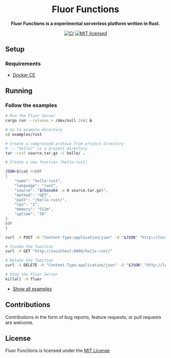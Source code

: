 <div align="center">
  <h1>Fluor Functions</h1>
  <p>
    <strong>Fluor Functions is a experimental serverless platform written in Rust.</strong>
  </p>
  <p>

[![CI](https://github.com/richardnas/fluor/workflows/CI/badge.svg)](https://github.com/richardnas/fluor/actions?query=workflow%3ACI)
[![MIT licensed](https://img.shields.io/github/license/richardnas/fluor?color=%23000c0c)](LICENSE)

  </p>
</div>


## Setup

### Requirements

- [Docker CE](https://docs.docker.com/install/)


## Running

### Follow the examples
```sh
# Run the Fluor Server
cargo run --release > /dev/null 2>&1 &

# Go to example directory
cd examples/rust
```

```sh
# Create a compressed archive from project directory
# -- "hello/" is a project directory
tar -czvf source.tar.gz -C hello/ .
```
```sh
# Create a new function (hello-rust)

JSON=$(cat <<EOF
{
    "name": "hello-rust",
    "language": "rust",
    "source": "$(base64 -w 0 source.tar.gz)",
    "method": "GET",
    "path": "/hello-rust/",
    "cpu": "2",
    "memory": "512m",
    "uptime": "30"
}
EOF
)

curl -X POST -H "Content-Type:application/json" -d "$JSON" "http://localhost:8000/function/"
```

```sh
# Invoke the function
curl -X GET "http://localhost:8000/hello-rust/"
```


```sh
# Delete the function
curl -X DELETE -H "Content-Type:application/json" -d "$JSON" "http://localhost:8000/function/"
```

```sh
# Stop the Fluor Server
killall -9 fluor
```


- [Show all examples](examples)



## Contributions
Contributions in the form of bug reports, feature requests, or pull requests are welcome. 

## License

Fluor Functions is licensed under the [MIT License](LICENSE)
